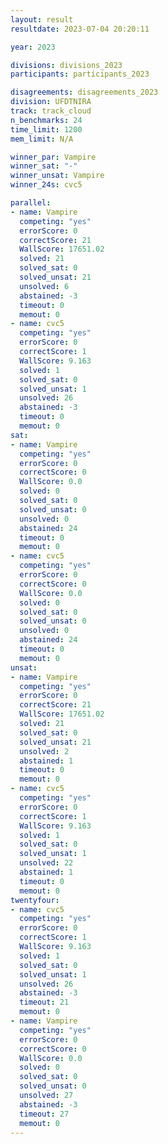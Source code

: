 ```yaml
---
layout: result
resultdate: 2023-07-04 20:20:11

year: 2023

divisions: divisions_2023
participants: participants_2023

disagreements: disagreements_2023
division: UFDTNIRA
track: track_cloud
n_benchmarks: 24
time_limit: 1200
mem_limit: N/A

winner_par: Vampire
winner_sat: "-"
winner_unsat: Vampire
winner_24s: cvc5

parallel:
- name: Vampire
  competing: "yes"
  errorScore: 0
  correctScore: 21
  WallScore: 17651.02
  solved: 21
  solved_sat: 0
  solved_unsat: 21
  unsolved: 6
  abstained: -3
  timeout: 0
  memout: 0
- name: cvc5
  competing: "yes"
  errorScore: 0
  correctScore: 1
  WallScore: 9.163
  solved: 1
  solved_sat: 0
  solved_unsat: 1
  unsolved: 26
  abstained: -3
  timeout: 0
  memout: 0
sat:
- name: Vampire
  competing: "yes"
  errorScore: 0
  correctScore: 0
  WallScore: 0.0
  solved: 0
  solved_sat: 0
  solved_unsat: 0
  unsolved: 0
  abstained: 24
  timeout: 0
  memout: 0
- name: cvc5
  competing: "yes"
  errorScore: 0
  correctScore: 0
  WallScore: 0.0
  solved: 0
  solved_sat: 0
  solved_unsat: 0
  unsolved: 0
  abstained: 24
  timeout: 0
  memout: 0
unsat:
- name: Vampire
  competing: "yes"
  errorScore: 0
  correctScore: 21
  WallScore: 17651.02
  solved: 21
  solved_sat: 0
  solved_unsat: 21
  unsolved: 2
  abstained: 1
  timeout: 0
  memout: 0
- name: cvc5
  competing: "yes"
  errorScore: 0
  correctScore: 1
  WallScore: 9.163
  solved: 1
  solved_sat: 0
  solved_unsat: 1
  unsolved: 22
  abstained: 1
  timeout: 0
  memout: 0
twentyfour:
- name: cvc5
  competing: "yes"
  errorScore: 0
  correctScore: 1
  WallScore: 9.163
  solved: 1
  solved_sat: 0
  solved_unsat: 1
  unsolved: 26
  abstained: -3
  timeout: 21
  memout: 0
- name: Vampire
  competing: "yes"
  errorScore: 0
  correctScore: 0
  WallScore: 0.0
  solved: 0
  solved_sat: 0
  solved_unsat: 0
  unsolved: 27
  abstained: -3
  timeout: 27
  memout: 0
---
```

